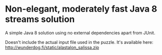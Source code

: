 # Non-elegant, moderately fast Java 8 streams solution

A simple Java 8 solution using no external dependencies apart from JUnit.

Doesn't include the actual input file used in the puzzle. It's available here: http://wunderdog.fi/static/alastalon_salissa.zip

